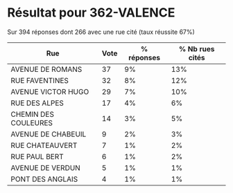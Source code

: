 # Résultat pour 362-VALENCE

Sur 394 réponses dont 266 avec une rue cité (taux réussite 67%)

| Rue | Vote | % réponses | % Nb rues cités|
|-----|------|------------|----------------|
| AVENUE DE ROMANS | 37 | 9% | 13%|
| RUE FAVENTINES | 32 | 8% | 12%|
| AVENUE VICTOR HUGO | 29 | 7% | 10%|
| RUE DES ALPES | 17 | 4% | 6%|
| CHEMIN DES COULEURES | 14 | 3% | 5%|
| AVENUE DE CHABEUIL | 9 | 2% | 3%|
| RUE CHATEAUVERT | 7 | 1% | 2%|
| RUE PAUL BERT | 6 | 1% | 2%|
| AVENUE DE VERDUN | 5 | 1% | 1%|
| PONT DES ANGLAIS | 4 | 1% | 1%|
